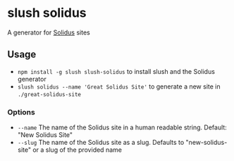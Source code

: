 # slush solidus

A generator for [Solidus](https://github.com/solidusjs/solidus) sites

## Usage

* `npm install -g slush slush-solidus` to install slush and the Solidus generator
* `slush solidus --name 'Great Solidus Site'` to generate a new site in `./great-solidus-site`

### Options

* `--name` The name of the Solidus site in a human readable string. Default: "New Solidus Site"
* `--slug` The name of the Solidus site as a slug. Defaults to "new-solidus-site" or a slug of the provided name
